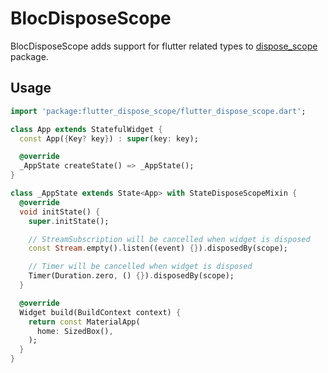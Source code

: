 # BlocDisposeScope

BlocDisposeScope adds support for flutter related types to [dispose_scope](https://pub.dev/packages/dispose_scope) package.

## Usage

```dart
import 'package:flutter_dispose_scope/flutter_dispose_scope.dart';

class App extends StatefulWidget {
  const App({Key? key}) : super(key: key);

  @override
  _AppState createState() => _AppState();
}

class _AppState extends State<App> with StateDisposeScopeMixin {
  @override
  void initState() {
    super.initState();

    // StreamSubscription will be cancelled when widget is disposed
    const Stream.empty().listen((event) {}).disposedBy(scope);

    // Timer will be cancelled when widget is disposed
    Timer(Duration.zero, () {}).disposedBy(scope);
  }

  @override
  Widget build(BuildContext context) {
    return const MaterialApp(
      home: SizedBox(),
    );
  }
}
```
